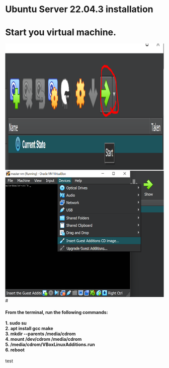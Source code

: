 # Ubuntu Server 22.04.3 installation

# Start you virtual machine.
<img src="images/Screenshot_12.png" width="700" height="400">

<img src="images/Screenshot_11.png" width="700" height="400">
# <h4>From the terminal, run the following commands:<br>
<br>
 1. sudo su<br>
 2. apt install gcc make<br>
 3. mkdir --parents /media/cdrom<br>
 4. mount /dev/cdrom /media/cdrom<br>
 5. /media/cdrom/VBoxLinuxAdditions.run<br>
 6. reboot</h4>

 test

